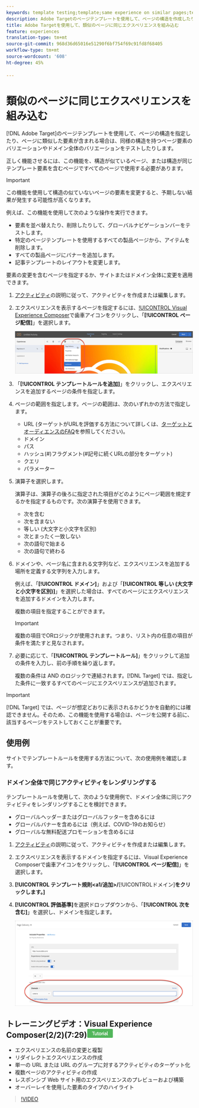 ```yaml
---
keywords: template testing;template;same experience on similar pages;template test
description: Adobe Targetのページテンプレートを使用して、ページの構造を作成したり、ページに類似の要素が含まれる場合は、類似の構造を持つページ要素のバリエーションをテストしたりします。
title: Adobe Targetを使用して、類似のページに同じエクスペリエンスを組み込む
feature: experiences
translation-type: tm+mt
source-git-commit: 968d36d65016e51290f6bf754f69c91fd8f68405
workflow-type: tm+mt
source-wordcount: '608'
ht-degree: 45%

---
```



# 類似のページに同じエクスペリエンスを組み込む

[!DNL Adobe Target]のページテンプレートを使用して、ページの構造を指定したり、ページに類似した要素が含まれる場合は、同様の構造を持つページ要素のバリエーションやドメイン全体のバリエーションをテストしたりします。

正しく機能させるには、この機能を、構造が似ているページ、または構造が同じテンプレート要素を含むページですべてのページで使用する必要があります。

>[!IMPORTANT]
>
>この機能を使用して構造の似ていないページの要素を変更すると、予期しない結果が発生する可能性が高くなります。

例えば、この機能を使用して次のような操作を実行できます。

* 要素を並べ替えたり、削除したりして、グローバルナビゲーションバーをテストします。
* 特定のページテンプレートを使用するすべての製品ページから、アイテムを削除します。
* すべての製品ページにバナーを追加します。
* 記事テンプレートのレイアウトを変更します。

要素の変更を含むページを指定するか、サイトまたはドメイン全体に変更を適用できます。

1. [アクティビティ](/help/c-activities/activities.md#concept_D317A95A1AB54674BA7AB65C7985BA03)の説明に従って、アクティビティを作成または編集します。

1. エクスペリエンスを表示するページを指定するには、[!UICONTROL Visual Experience Composer](VEC)で歯車アイコンをクリックし、「**[!UICONTROL ページ配信]**」を選択します。

   ![歯車アイコン/ページ配信](/help/c-experiences/c-visual-experience-composer/assets/icon-gear.png)

1. 「**[!UICONTROL テンプレートルールを追加]**」をクリックし、エクスペリエンスを追加するページの条件を指定します。

1. ページの範囲を指定します。ページの範囲は、次のいずれかの方法で指定します。

   * URL (ターゲットがURLを評価する方法について詳しくは、[ターゲットとオーディエンスのFAQ](/help/c-target/c-troubleshooting-targets-and-audiences/troubleshooting-targets-and-audiences.md)を参照してください)。
   * ドメイン
   * パス
   * ハッシュ(#)フラグメント(#記号に続くURLの部分をターゲット)
   * クエリ
   * パラメーター

1. 演算子を選択します。

   演算子は、演算子の後ろに指定された項目がどのようにページ範囲を規定するかを指定するものです。次の演算子を使用できます。

   * 次を含む
   * 次を含まない
   * 等しい (大文字と小文字を区別)
   * 次とまったく一致しない
   * 次の語句で始まる
   * 次の語句で終わる

1. ドメインや、ページ名に含まれる文字列など、エクスペリエンスを追加する場所を定義する文字列を入力します。

   例えば、「**[!UICONTROL ドメイン]**」および「**[!UICONTROL 等しい (大文字と小文字を区別)]**」を選択した場合は、すべてのページにエクスペリエンスを追加するドメインを入力します。

   複数の項目を指定することができます。

   >[!IMPORTANT]
   >
   >複数の項目でORロジックが使用されます。つまり、リスト内の任意の項目が条件を満たすと見なされます。

1. 必要に応じて、「**[!UICONTROL テンプレートルール]**」をクリックして追加の条件を入力し、前の手順を繰り返します。

   複数の条件は AND のロジックで連結されます。[!DNL Target] では、指定した条件に一致するすべてのページにエクスペリエンスが追加されます。

>[!IMPORTANT]
>
> [!DNL Target] では、ページが想定どおりに表示されるかどうかを自動的には確認できません。そのため、この機能を使用する場合は、ページを公開する前に、該当するページをテストしておくことが重要です。

## 使用例

サイトでテンプレートルールを使用する方法について、次の使用例を確認します。

### ドメイン全体で同じアクティビティをレンダリングする

テンプレートルールを使用して、次のような使用例で、ドメイン全体に同じアクティビティをレンダリングすることを検討できます。

* グローバルヘッダーまたはグローバルフッターを含めるには
* グローバルバナーを含めるには（例えば、COVID-19のお知らせ）
* グローバルな無料配送プロモーションを含めるには

1. [アクティビティ](/help/c-activities/activities.md#concept_D317A95A1AB54674BA7AB65C7985BA03)の説明に従って、アクティビティを作成または編集します。

1. エクスペリエンスを表示するドメインを指定するには、Visual Experience Composerで歯車アイコンをクリックし、「**[!UICONTROL ページ配信]**」を選択します。

1. **[!UICONTROL テンプレート規則&lt;a1/追加>/**[!UICONTROL &#x200B;ドメイン&#x200B;]**をクリックします。]**

1. **[!UICONTROL 評価基準]**&#x200B;を選択ドロップダウンから、「**[!UICONTROL 次を含む]**」を選択し、ドメインを指定します。

   ![ドメインに次を含む](/help/c-experiences/c-visual-experience-composer/assets/domain-template-rule.png)

## トレーニングビデオ：Visual Experience Composer(2/2)(7:29)![チュートリアルバッジ](/help/assets/tutorial.png)

* エクスペリエンスの名前の変更と複製
* リダイレクトエクスペリエンスの作成
* 単一の URL または URL のグループに対するアクティビティのターゲット化
* 複数ページのアクティビティの作成
* レスポンシブ Web サイト用のエクスペリエンスのプレビューおよび構築
* オーバーレイを使用した要素のタイプのハイライト

>[!VIDEO](https://video.tv.adobe.com/v/17401)